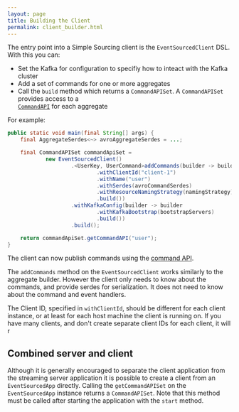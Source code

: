 ```yaml
---
layout: page
title: Building the Client
permalink: client_builder.html
---
```


The entry point into a Simple Sourcing client is the `EventSourcedClient` DSL. With this you can:
* Set the Kafka for configuration to specifiy how to inteact with the Kafka cluster
* Add a set of commands for one or more aggregates
* Call the `build` method which returns a `CommandAPISet`. A `CommandAPISet` provides access to a  
[`CommandAPI`](command_api.html) for each aggregate

For example:

```java
public static void main(final String[] args) {
    final AggregateSerdes<~> avroAggregateSerdes = ...;

    final CommandAPISet commandApiSet =
            new EventSourcedClient()
                    .<UserKey, UserCommand>addCommands(builder -> builder
                            .withClientId("client-1")
                            .withName("user")
                            .withSerdes(avroCommandSerdes)
                            .withResourceNamingStrategy(namingStrategy)
                            .build())
                    .withKafkaConfig(builder -> builder
                            .withKafkaBootstrap(bootstrapServers)
                            .build())
                    .build();

    return commandApiSet.getCommandAPI("user");
}
```

The client can now publish commands using the [command API](command_api.html).

The `addCommands` method on the `EventSourcedClient` works similarly to the aggregate builder. However the client only needs to know about the commands, and provide serdes  for serialization. It does not need to know about the command and event handlers.

The Client ID, specified in `withClientId`, should be different for each client instance, or at least for each host machine the client is running on. If you have many clients, and don't create separate client IDs for each client, it will r

## Combined server and client

Although it is generally encouraged to separate the client application from the streaming server application it is possible to create a client from an `EventSourcedApp` directly. 
Calling the `getCommandAPISet` on the `EventSourcedApp` instance returns a `CommandAPISet`.
Note that this method must be called after starting the application with the `start` method.

